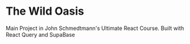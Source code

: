 # The Wild Oasis

Main Project in John Schmedtmann's Ultimate React Course. Built with React Query and SupaBase
